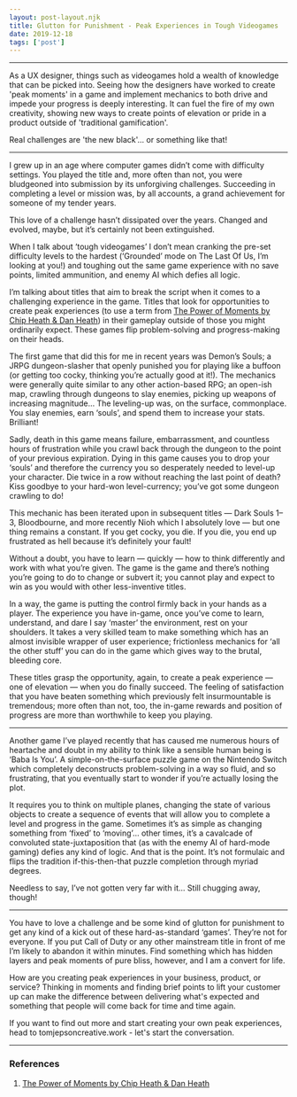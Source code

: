 ```yaml
---
layout: post-layout.njk 
title: Glutton for Punishment - Peak Experiences in Tough Videogames
date: 2019-12-18
tags: ['post']
---
```


*****

<!-- Excerpt Start -->
As a UX designer, things such as videogames hold a wealth of knowledge that can be picked into. Seeing how the designers have worked to create 'peak moments' in a game and implement mechanics to both drive and impede your progress is deeply interesting. It can fuel the fire of my own creativity, showing new ways to create points of elevation or pride in a product outside of 'traditional gamification'. <!-- Excerpt End -->

Real challenges are 'the new black'... or something like that!

*****

I grew up in an age where computer games didn’t come with difficulty settings. You played the title and, more often than not, you were bludgeoned into submission by its unforgiving challenges. Succeeding in completing a level or mission was, by all accounts, a grand achievement for someone of my tender years.

This love of a challenge hasn’t dissipated over the years. Changed and evolved, maybe, but it’s certainly not been extinguished.

When I talk about ‘tough videogames’ I don’t mean cranking the pre-set difficulty levels to the hardest (‘Grounded’ mode on The Last Of Us, I’m looking at you!) and toughing out the same game experience with no save points, limited ammunition, and enemy AI which defies all logic.

I’m talking about titles that aim to break the script when it comes to a challenging experience in the game. Titles that look for opportunities to create peak experiences (to use a term from <a href="https://amzn.to/2H1zfqN" target="_blank">The Power of Moments by Chip Heath & Dan Heath</a>) in their gameplay outside of those you might ordinarily expect. These games flip problem-solving and progress-making on their heads.

The first game that did this for me in recent years was Demon’s Souls; a JRPG dungeon-slasher that openly punished you for playing like a buffoon (or getting too cocky, thinking you’re actually good at it!). The mechanics were generally quite similar to any other action-based RPG; an open-ish map, crawling through dungeons to slay enemies, picking up weapons of increasing magnitude… The leveling-up was, on the surface, commonplace. You slay enemies, earn ‘souls’, and spend them to increase your stats. Brilliant!

Sadly, death in this game means failure, embarrassment, and countless hours of frustration while you crawl back through the dungeon to the point of your previous expiration. Dying in this game causes you to drop your ‘souls’ and therefore the currency you so desperately needed to level-up your character. Die twice in a row without reaching the last point of death? Kiss goodbye to your hard-won level-currency; you’ve got some dungeon crawling to do!

This mechanic has been iterated upon in subsequent titles — Dark Souls 1–3, Bloodbourne, and more recently Nioh which I absolutely love — but one thing remains a constant. If you get cocky, you die. If you die, you end up frustrated as hell because it’s definitely your fault!

Without a doubt, you have to learn — quickly — how to think differently and work with what you’re given. The game is the game and there’s nothing you’re going to do to change or subvert it; you cannot play and expect to win as you would with other less-inventive titles.

In a way, the game is putting the control firmly back in your hands as a player. The experience you have in-game, once you’ve come to learn, understand, and dare I say ‘master’ the environment, rest on your shoulders. It takes a very skilled team to make something which has an almost invisible wrapper of user experience; frictionless mechanics for ‘all the other stuff’ you can do in the game which gives way to the brutal, bleeding core.

These titles grasp the opportunity, again, to create a peak experience — one of elevation — when you do finally succeed. The feeling of satisfaction that you have beaten something which previously felt insurmountable is tremendous; more often than not, too, the in-game rewards and position of progress are more than worthwhile to keep you playing.

*****

Another game I’ve played recently that has caused me numerous hours of heartache and doubt in my ability to think like a sensible human being is ‘Baba Is You’. A simple-on-the-surface puzzle game on the Nintendo Switch which completely deconstructs problem-solving in a way so fluid, and so frustrating, that you eventually start to wonder if you’re actually losing the plot.

It requires you to think on multiple planes, changing the state of various objects to create a sequence of events that will allow you to complete a level and progress in the game. Sometimes it’s as simple as changing something from ‘fixed’ to ‘moving’… other times, it’s a cavalcade of convoluted state-juxtaposition that (as with the enemy AI of hard-mode gaming) defies any kind of logic. And that is the point. It’s not formulaic and flips the tradition if-this-then-that puzzle completion through myriad degrees.

Needless to say, I’ve not gotten very far with it… Still chugging away, though!

*****

You have to love a challenge and be some kind of glutton for punishment to get any kind of a kick out of these hard-as-standard ‘games’. They’re not for everyone. If you put Call of Duty or any other mainstream title in front of me I’m likely to abandon it within minutes. Find something which has hidden layers and peak moments of pure bliss, however, and I am a convert for life.

How are you creating peak experiences in your business, product, or service? Thinking in moments and finding brief points to lift your customer up can make the difference between delivering what's expected and something that people will come back for time and time again.

If you want to find out more and start creating your own peak experiences, head to tomjepsoncreative.work - let's start the conversation.

*****

### References

1. <a href="https://amzn.to/2H1zfqN" target="_blank">The Power of Moments by Chip Heath & Dan Heath</a>
